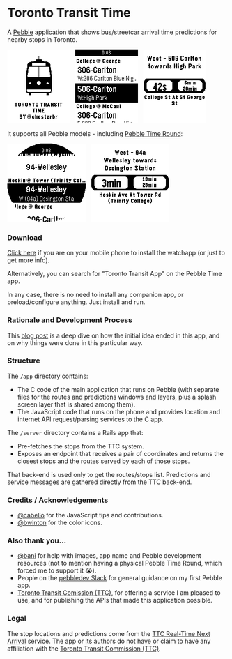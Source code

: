 # Toronto Transit Time

A [Pebble](https://www.pebble.com/) application that shows bus/streetcar arrival time predictions for nearby stops in Toronto.

![aplite](screenshots/aplite_title.png) &nbsp; ![routes](screenshots/aplite1.png) &nbsp; ![predictions](screenshots/aplite2.png)

It supports all Pebble models - including [Pebble Time Round](https://www.pebble.com/pebble-time-round-smartwatch-features):

![routes](screenshots/chalk1.png) &nbsp; ![predictions](screenshots/chalk2.png)

### Download

[Click here](https://apps.getpebble.com/en_US/application/57315941c351ffcdf500000f) if you are on your mobile phone to install the watchapp (or just to get more info).

Alternatively, you can search for "Toronto Transit App" on the Pebble Time app.

In any case, there is no need to install any companion app, or preload/configure anything. Just install and run.

### Rationale and Development Process

This [blog post](https://chester.me/archives/2016/12/building-a-pebble-app-with-c-javascript-and-rails-toronto-transit-time/) is a deep dive on how the initial idea ended in this app, and on why things were done in this particular way.

### Structure

The `/app` directory contains:

- The C code of the main application that runs on Pebble (with separate files for the routes and predictions windows and layers, plus a splash screen layer that is shared among them).
- The JavaScript code that runs on the phone and provides location and internet API request/parsing services to the C app.

The `/server` directory contains a Rails app that:
- Pre-fetches the stops from the TTC system.
- Exposes an endpoint that receives a pair of coordinates and returns the closest stops and the routes served by each of those stops.

That back-end is used only to get the routes/stops list. Predictions and service messages are gathered directly from the TTC back-end.

### Credits / Acknowledgements

- [@cabello](https://github.com/cabello) for the JavaScript tips and contributions.
- [@bwinton](https://github.com/bwinton) for the color icons.

### Also thank you...

- [@bani](https://github.com/bani) for help with images, app name and Pebble development resources (not to mention having a physical Pebble Time Round, which forced me to support it 😭).
- People on the [pebbledev Slack](http://slack.pbldev.io/) for general guidance on my first Pebble app.
- [Toronto Transit Comission (TTC)](https://www.ttc.ca/), for offering a service I am pleased to use, and for publishing the APIs that made this application possible.

### Legal

The stop locations and predictions come from the [TTC Real-Time Next Arrival](http://www1.toronto.ca/wps/portal/contentonly?vgnextoid=4427790e6f21d210VgnVCM1000003dd60f89RCRD) service. The app or its authors do not have or claim to have any affiliation with the [Toronto Transit Commission (TTC)](https://www.ttc.ca/).

